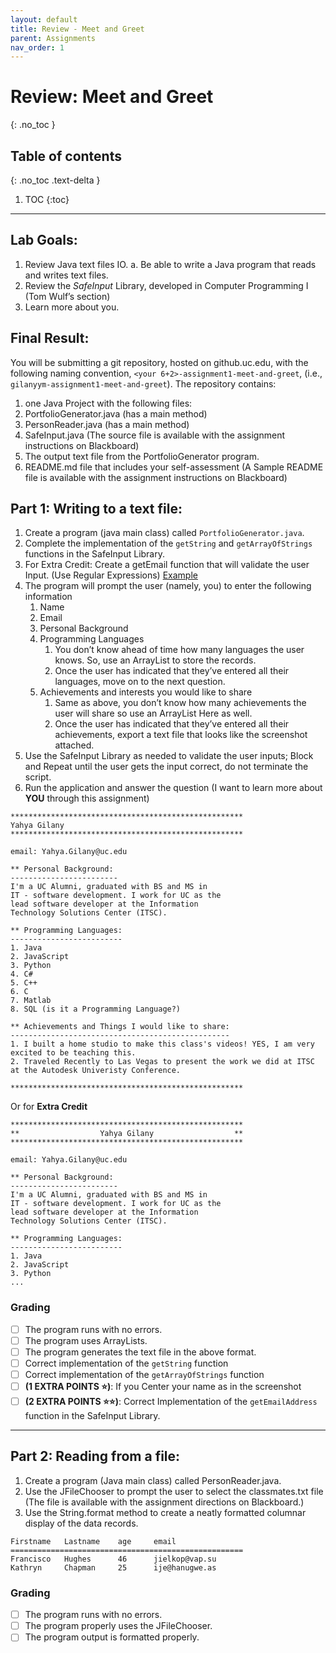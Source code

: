 ```yaml
---
layout: default
title: Review - Meet and Greet
parent: Assignments
nav_order: 1
---
```

# Review: Meet and Greet
{: .no_toc }

## Table of contents
{: .no_toc .text-delta }

1. TOC
{:toc}

---

## Lab Goals:
1. Review Java text files IO.
  a. Be able to write a Java program that reads and writes text files.
2. Review the *SafeInput* Library, developed in Computer Programming I (Tom Wulf’s section)
3. Learn more about you.

## Final Result:
You will be submitting a git repository, hosted on github.uc.edu, with the following naming
convention, `<your 6+2>-assignment1-meet-and-greet`, (i.e., `gilanyym-assignment1-meet-and-greet`). The repository contains:
1. one Java Project with the following files:
  1. PortfolioGenerator.java (has a main method)
  2. PersonReader.java (has a main method)
  3. SafeInput.java (The source file is available with the assignment instructions on Blackboard)
  4. The output text file from the PortfolioGenerator program.
2. README.md file that includes your self-assessment (A Sample README file is
available with the assignment instructions on Blackboard)

## Part 1: Writing to a text file:
1. Create a program (java main class) called `PortfolioGenerator.java`.
2. Complete the implementation of the `getString` and `getArrayOfStrings` functions in the SafeInput Library.
3. For Extra Credit: Create a getEmail function that will validate the user Input. (Use Regular Expressions) [Example](https://howtodoinjava.com/regex/java-regex-validate-email-address/)
4. The program will prompt the user (namely, you) to enter the following information
    1. Name
    2. Email
    3. Personal Background
    4. Programming Languages
        1. You don’t know ahead of time how many languages the user knows. So, use an ArrayList to store the records.
        2. Once the user has indicated that they’ve entered all their languages, move on to the next question.
    5. Achievements and interests you would like to share
        1. Same as above, you don’t know how many achievements the user will share so
use an ArrayList Here as well.
        2. Once the user has indicated that they’ve entered all their achievements, export a text file that looks like the screenshot attached.
5. Use the SafeInput Library as needed to validate the user inputs; Block and Repeat until the user gets the input correct, do not terminate the script.
6. Run the application and answer the question (I want to learn more about **YOU** through this
assignment)

```
****************************************************
Yahya Gilany
****************************************************

email: Yahya.Gilany@uc.edu

** Personal Background:
------------------------
I'm a UC Alumni, graduated with BS and MS in
IT - software development. I work for UC as the
lead software developer at the Information
Technology Solutions Center (ITSC).

** Programming Languages:
-------------------------
1. Java
2. JavaScript
3. Python
4. C#
5. C++
6. C
7. Matlab
8. SQL (is it a Programming Language?)

** Achievements and Things I would like to share:
-------------------------------------------------
1. I built a home studio to make this class's videos! YES, I am very excited to be teaching this.
2. Traveled Recently to Las Vegas to present the work we did at ITSC at the Autodesk Univeristy Conference.

****************************************************
```
Or for **Extra Credit**
```
****************************************************
**                  Yahya Gilany                  **
****************************************************

email: Yahya.Gilany@uc.edu

** Personal Background:
------------------------
I'm a UC Alumni, graduated with BS and MS in
IT - software development. I work for UC as the
lead software developer at the Information
Technology Solutions Center (ITSC).

** Programming Languages:
-------------------------
1. Java
2. JavaScript
3. Python
...
```

### Grading
- [ ] The program runs with no errors.
- [ ] The program uses ArrayLists.
- [ ] The program generates the text file in the above format.
- [ ] Correct implementation of the `getString` function
- [ ] Correct implementation of the `getArrayOfStrings` function
- [ ] **(1 EXTRA POINTS ⭐)**: If you Center your name as in the screenshot
- [ ] **(2 EXTRA POINTS ⭐⭐)**: Correct Implementation of the `getEmailAddress` function in the SafeInput Library.

----

## Part 2: Reading from a file:

1. Create a program (Java main class) called PersonReader.java.
2. Use the JFileChooser to prompt the user to select the classmates.txt file (The file is
available with the assignment directions on Blackboard.)
3. Use the String.format method to create a neatly formatted columnar display of the data
records.

```
Firstname   Lastname    age     email
====================================================
Francisco   Hughes      46      jielkop@vap.su
Kathryn     Chapman     25      ije@hanugwe.as
```

### Grading
- [ ] The program runs with no errors.
- [ ] The program properly uses the JFileChooser.
- [ ] The program output is formatted properly.
